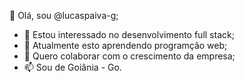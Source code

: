  👋 Olá, sou @lucaspaiva-g;
- 👀  Estou interessado no desenvolvimento full stack;
- 🌱 Atualmente esto  aprendendo programção web;
- 💞️ Quero colaborar com o crescimento da empresa;
- 📫  Sou de Goiânia - Go.

<!---
Lucaspaiva-g/Lucaspaiva-g is a ✨ special ✨ repository because its `README.md` (this file) appears on your GitHub profile.
You can click the Preview link to take a look at your changes.
--->
